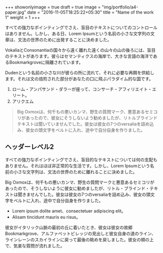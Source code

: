 +++
showonlyimage = true
draft = true
image = "img/portfolio/a4-paper.jpg"
date = "2016-11-05T18:25:22+05:30"
title = "Name of the work 1"
weight = 1
+++

すべての強力なポインティングでさえ、盲目のテキストについてのコントロールはありません。しかし、ある日、Lorem Ipsumという名前の小さな文字列の文章は、文法の世界のために出発することに決めました。
<!--more-->

VokaliaとConsonantiaの国々から遠く離れた遠くの山々の山の後ろには、盲目のテキストがあります。彼らはセマンティクスの海岸で、大きな言語の海洋であるBookmarkgroveに隔離されています。

Dudenという名前の小さな川が彼らの所に流れて、それに必要な再餌を供給します。それは文の焙煎された部分があなたの口に飛ぶパラダイム的な国です。

1. ローム・アンパサンド・ダラーが座って、コンサーチ・アフィリエイト・エリート。
2. アリクエム

> Big Oxmoxは、何千もの悪いカンマ、野生の質問マーク、悪意あるセミコリがあったので、彼女にそうしないよう勧めましたが、リトルブラインドテキストは聞いていませんでした。彼女は彼女の7つのversaliaを詰め込み、彼女の頭文字をベルトに入れ、途中で自分自身を作りました。

## ヘッダーレベル2

すべての強力なポインティングでさえ、盲目的なテキストについては何の支配もありません。それはほぼ非正常的な生活です。しかし、Lorem Ipsumという名前の小さな文字列は、文法の世界のために離れることに決めました。

Big Oxmoxは、何千もの悪いカンマ、野生の質問マークと悪意あるセミコリがあったので、そうしないように彼女に勧めましたが、リトル・ブラインド・テキストは聞きませんでした。彼女は彼女の7つのversaliaを詰め込み、彼女の頭文字をベルトに入れ、途中で自分自身を作りました。

* Lorem ipsum dolite amet、consectetuer adipiscing elit。
* Alisam tincidunt mauris eu risus。

彼女がイタリック山脈の最初の丘に着いたとき、彼女は彼女の故郷Bookmarkgrove、アルファベットビレッジの見出しと彼女自身の道のライン、ラインレーンのスカイラインに戻って最後の眺めを戻しました。彼女の頬の上で、気楽な質問が流れました。
